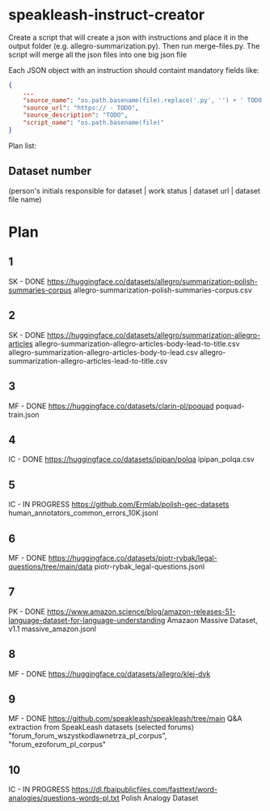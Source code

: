# speakleash-instruct-creator

Create a script that will create a json with instructions and place it in the output folder (e.g. allegro-summarization.py). Then run merge-files.py. The script will merge all the json files into one big json file


Each JSON object with an instruction should containt mandatory fields like:
```json
{
    ...
    "source_name": "os.path.basename(file).replace('.py', '') + ' TODO'",
    "source_url": "https:// - TODO",
    "source_description": "TODO",
    "script_name": "os.path.basename(file)"
}
```

Plan list:
## Dataset number
(person's initials responsible for dataset | work status | dataset url | dataset file name)

# Plan
## 1 
SK - DONE
https://huggingface.co/datasets/allegro/summarization-polish-summaries-corpus
allegro-summarization-polish-summaries-corpus.csv

## 2
SK - DONE
https://huggingface.co/datasets/allegro/summarization-allegro-articles
allegro-summarization-allegro-articles-body-lead-to-title.csv
allegro-summarization-allegro-articles-body-to-lead.csv
allegro-summarization-allegro-articles-lead-to-title.csv

## 3
MF - DONE
https://huggingface.co/datasets/clarin-pl/poquad
poquad-train.json

## 4
IC - DONE
https://huggingface.co/datasets/ipipan/polqa
ipipan_polqa.csv

## 5
IC - IN PROGRESS
https://github.com/Ermlab/polish-gec-datasets
human_annotators_common_errors_10K.jsonl

## 6
MF - DONE
https://huggingface.co/datasets/piotr-rybak/legal-questions/tree/main/data
piotr-rybak_legal-questions.jsonl

## 7
PK - DONE
https://www.amazon.science/blog/amazon-releases-51-language-dataset-for-language-understanding
Amazaon Massive Dataset, v1.1
massive_amazon.jsonl

## 8
MF - DONE
https://huggingface.co/datasets/allegro/klej-dyk

## 9
MF - DONE
https://github.com/speakleash/speakleash/tree/main
Q&A extraction from SpeakLeash datasets (selected forums)
"forum_forum_wszystkodlawnetrza_pl_corpus",
"forum_ezoforum_pl_corpus"

## 10
IC - IN PROGRESS
https://dl.fbaipublicfiles.com/fasttext/word-analogies/questions-words-pl.txt
Polish Analogy Dataset
